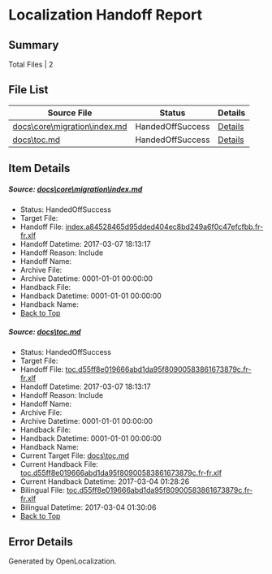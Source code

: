 # <a name='report-top'></a> Localization Handoff Report

## Summary
 Total Files | 2

## File List
 Source File | Status | Details 
 ----------- | ------ | ------- 
 [docs\core\migration\index.md](https://github.com/dotnet/docs/blob/f829714f545314daaa218b241008b5a2955ec589/docs/core/migration/index.md) | HandedOffSuccess | [Details](#5872201f705c07bf692d0dc7f962068632f6b54048)
 [docs\toc.md](https://github.com/dotnet/docs/blob/f829714f545314daaa218b241008b5a2955ec589/docs/toc.md) | HandedOffSuccess | [Details](#45537594e0a00c0c4fda88d2c41dceb085ab9f183449)

## Item Details
##### <a name='5872201f705c07bf692d0dc7f962068632f6b54048'></a> Source: [docs\core\migration\index.md](https://github.com/dotnet/docs/blob/f829714f545314daaa218b241008b5a2955ec589/docs/core/migration/index.md)
* Status: HandedOffSuccess
* Target File: 
* Handoff File: [index.a84528465d95dded404ec8bd249a6f0c47efcfbb.fr-fr.xlf](https://github.com/dotnet/docs.handoff/blob/4b2f8a07279a9752c27190677797d68b865a1155/ol-handoff/dotnet/docs.fr-fr/master/dotnet-core/index.a84528465d95dded404ec8bd249a6f0c47efcfbb.fr-fr.xlf)
* Handoff Datetime: 2017-03-07 18:13:17
* Handoff Reason: Include
* Handoff Name: 
* Archive File: 
* Archive Datetime: 0001-01-01 00:00:00
* Handback File: 
* Handback Datetime: 0001-01-01 00:00:00
* Handback Name: 
* [Back to Top](#report-top)

##### <a name='45537594e0a00c0c4fda88d2c41dceb085ab9f183449'></a> Source: [docs\toc.md](https://github.com/dotnet/docs/blob/f829714f545314daaa218b241008b5a2955ec589/docs/toc.md)
* Status: HandedOffSuccess
* Target File: 
* Handoff File: [toc.d55ff8e019666abd1da95f80900583861673879c.fr-fr.xlf](https://github.com/dotnet/docs.handoff/blob/4b2f8a07279a9752c27190677797d68b865a1155/ol-handoff/dotnet/docs.fr-fr/master/dotnet-core/toc.d55ff8e019666abd1da95f80900583861673879c.fr-fr.xlf)
* Handoff Datetime: 2017-03-07 18:13:17
* Handoff Reason: Include
* Handoff Name: 
* Archive File: 
* Archive Datetime: 0001-01-01 00:00:00
* Handback File: 
* Handback Datetime: 0001-01-01 00:00:00
* Handback Name: 
* Current Target File: [docs\toc.md](https://github.com/dotnet/docs.fr-fr/blob/fc5d647553e1b247dcdcf528eb87e6bc179da44b/docs/toc.md)
* Current Handback File: [toc.d55ff8e019666abd1da95f80900583861673879c.fr-fr.xlf](https://github.com/dotnet/docs.handback/blob/4d54ebab8817fe2a21578e712a9c5645ed535093/ol-handback/dotnet/docs.fr-fr/master/dotnet-core/toc.d55ff8e019666abd1da95f80900583861673879c.fr-fr.xlf)
* Current Handback Datetime: 2017-03-04 01:28:26
* Bilingual File: [toc.d55ff8e019666abd1da95f80900583861673879c.fr-fr.xlf](https://github.com/dotnet/docs.handback/blob/4d54ebab8817fe2a21578e712a9c5645ed535093/ol-handback/dotnet/docs.fr-fr/master/dotnet-core/toc.d55ff8e019666abd1da95f80900583861673879c.fr-fr.xlf)
* Bilingual Datetime: 2017-03-04 01:30:06
* [Back to Top](#report-top)


## Error Details

Generated by OpenLocalization.
